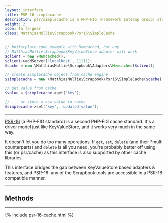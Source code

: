 ```yaml
---
layout: interface
title: PSR-16 simplecache
description: psr/simplecache is a PHP-FIG (Framework Interop Group) standard for a driver model cache implementation. It's a relatively simple & straightforward driver model interface, very similar to KeyValueStore.
weight: 2
icon: fa fa-gear
class: MatthiasMullie\Scrapbook\Psr16\SimpleCache
---
```


```php
// boilerplate code example with Memcached, but any
// MatthiasMullie\Scrapbook\KeyValueStore adapter will work
$client = new \Memcached();
$client->addServer('localhost', 11211);
$cache = new \MatthiasMullie\Scrapbook\Adapters\Memcached($client);

// create Simplecache object from cache engine
$simplecache = new \MatthiasMullie\Scrapbook\Psr16\SimpleCache($cache);

// get value from cache
$value = $simplecache->get('key');

// ... or store a new value to cache
$simplecache->set('key', 'updated-value');
```

<hr class="sep10">

[PSR-16](https://github.com/php-fig/fig-standards/blob/master/accepted/PSR-16-simple-cache.md)
(a PHP-FIG standard) is a second PHP-FIG cache standard. It's a driver model
just like KeyValueStore, and it works very much in the same way.

It doesn't let you do too many operations. If `get`, `set`, `delete` (and their
*multi counterparts) and `delete` is all you need, you're probably better off
using this (or psr/cache) as this interface is also supported by other cache
libraries.

This interface bridges the gap between KeyValueStore based adapters & features,
and PSR-16: any of the Scrapbook tools are accessible in a PSR-16 compatible
manner.

<hr class="sep20">

## Methods

<hr class="sep10">

{% include psr-16-cache.html %}
